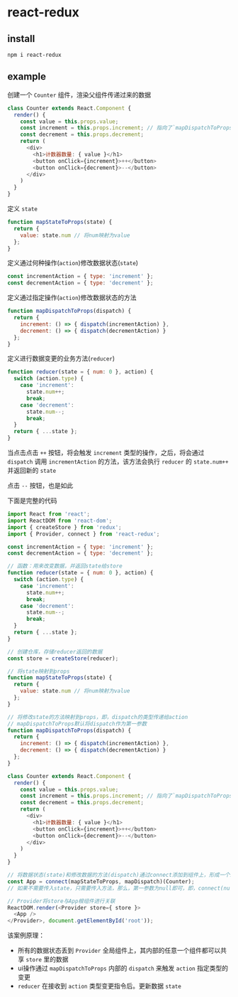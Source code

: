 # react-redux


## install

```
npm i react-redux
```

## example

创建一个 `Counter` 组件，渲染父组件传递过来的数据
```js
class Counter extends React.Component {
  render() {
    const value = this.props.value;
    const increment = this.props.increment; // 指向了`mapDispatchToProps`关联的方法
    const decrement = this.props.decrement;
    return (
      <div>
        <h1>计数器数量: { value }</h1>
        <button onClick={increment}>++</button>
        <button onClick={decrement}>--</button>
      </div>
    )
  }
}
```

定义 `state`
```js
function mapStateToProps(state) {
  return {
    value: state.num // 将num映射为value
  };
}
```

定义通过何种操作(`action`)修改数据状态(`state`)
```js
const incrementAction = { type: 'increment' };
const decrementAction = { type: 'decrement' };
```

定义通过指定操作(`action`)修改数据状态的方法
```js
function mapDispatchToProps(dispatch) {
  return {
    increment: () => { dispatch(incrementAction) },
    decrement: () => { dispatch(decrementAction) }
  };
}
```

定义进行数据变更的业务方法(`reducer`)
```js
function reducer(state = { num: 0 }, action) {
  switch (action.type) {
    case 'increment':
      state.num++;
      break;
    case 'decrement':
      state.num--;
      break;
  }
  return { ...state };
}
```

当点击点击 `++` 按钮，将会触发 `increment` 类型的操作，之后，将会通过 `dispatch` 调用 `incrementAction` 的方法，该方法会执行 `reducer` 的 `state.num++` 并返回新的 `state`

点击 `--` 按钮，也是如此

下面是完整的代码
```js
import React from 'react';
import ReactDOM from 'react-dom';
import { createStore } from 'redux';
import { Provider, connect } from 'react-redux';

const incrementAction = { type: 'increment' };
const decrementAction = { type: 'decrement' };

// 函数：用来改变数据，并返回state给store
function reducer(state = { num: 0 }, action) {
  switch (action.type) {
    case 'increment':
      state.num++;
      break;
    case 'decrement':
      state.num--;
      break;
  }
  return { ...state };
}

// 创建仓库，存储reducer返回的数据
const store = createStore(reducer);

// 将state映射到props
function mapStateToProps(state) {
  return {
    value: state.num // 将num映射为value
  };
}

// 将修改state的方法映射到props，即，dispatch的类型传递给action
// mapDispatchToProps默认将dispatch作为第一参数
function mapDispatchToProps(dispatch) {
  return {
    increment: () => { dispatch(incrementAction) },
    decrement: () => { dispatch(decrementAction) }
  };
}

class Counter extends React.Component {
  render() {
    const value = this.props.value;
    const increment = this.props.increment; // 指向了`mapDispatchToProps`关联的方法
    const decrement = this.props.decrement;
    return (
      <div>
        <h1>计数器数量: { value }</h1>
        <button onClick={increment}>++</button>
        <button onClick={decrement}>--</button>
      </div>
    )
  }
}

// 将数据状态(state)和修改数据的方法(dispatch)通过connect添加到组件上，形成一个新的组件
const App = connect(mapStateToProps, mapDispatch)(Counter);
// 如果不需要传入state，只需要传入方法，那么，第一参数为null即可，即，connect(null, mapDispatch)(Counter)

// Provider将store与App根组件进行关联
ReactDOM.render(<Provider store={ store }>
  <App />
</Provider>, document.getElementById('root'));
```

该案例原理：
- 所有的数据状态丢到 `Provider` 全局组件上，其内部的任意一个组件都可以共享 `store` 里的数据
- ui操作通过 `mapDispatchToProps` 内部的 `dispatch` 来触发 `action` 指定类型的变更
- `reducer` 在接收到 `action` 类型变更指令后。更新数据 `state`
